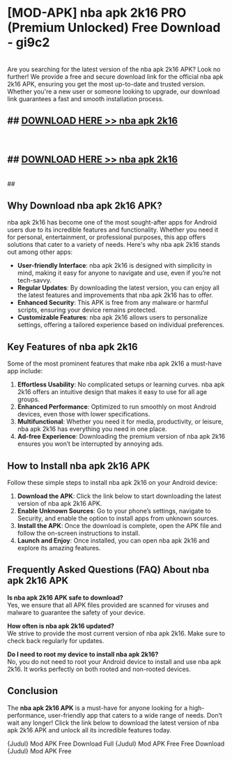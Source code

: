 # [MOD-APK] nba apk 2k16 PRO (Premium Unlocked) Free Download - gi9c2 <br>
<br>
Are you searching for the latest version of the nba apk 2k16 APK? Look no further! We provide a free and secure download link for the official nba apk 2k16 APK, ensuring you get the most up-to-date and trusted version. Whether you're a new user or someone looking to upgrade, our download link guarantees a fast and smooth installation process.


## ##  [DOWNLOAD HERE >> nba apk 2k16](http://leaked.freeplayer.one?title=nba_apk_2k16&ref=23)
  <br>

##  ## [DOWNLOAD HERE >> nba apk 2k16](http://leaked.freeplayer.one?title=nba_apk_2k16&ref=23)
  <br>
  ##



## Why Download nba apk 2k16 APK?

nba apk 2k16 has become one of the most sought-after apps for Android users due to its incredible features and functionality. Whether you need it for personal, entertainment, or professional purposes, this app offers solutions that cater to a variety of needs. Here's why nba apk 2k16 stands out among other apps:

- **User-friendly Interface**: nba apk 2k16 is designed with simplicity in mind, making it easy for anyone to navigate and use, even if you’re not tech-savvy.
- **Regular Updates**: By downloading the latest version, you can enjoy all the latest features and improvements that nba apk 2k16 has to offer.
- **Enhanced Security**: This APK is free from any malware or harmful scripts, ensuring your device remains protected.
- **Customizable Features**: nba apk 2k16 allows users to personalize settings, offering a tailored experience based on individual preferences.

## Key Features of nba apk 2k16

Some of the most prominent features that make nba apk 2k16 a must-have app include:

1. **Effortless Usability**: No complicated setups or learning curves. nba apk 2k16 offers an intuitive design that makes it easy to use for all age groups.
2. **Enhanced Performance**: Optimized to run smoothly on most Android devices, even those with lower specifications.
3. **Multifunctional**: Whether you need it for media, productivity, or leisure, nba apk 2k16 has everything you need in one place.
4. **Ad-free Experience**: Downloading the premium version of nba apk 2k16 ensures you won’t be interrupted by annoying ads.

## How to Install nba apk 2k16 APK

Follow these simple steps to install nba apk 2k16 on your Android device:

1. **Download the APK**: Click the link below to start downloading the latest version of nba apk 2k16 APK.
2. **Enable Unknown Sources**: Go to your phone’s settings, navigate to Security, and enable the option to install apps from unknown sources.
3. **Install the APK**: Once the download is complete, open the APK file and follow the on-screen instructions to install.
4. **Launch and Enjoy**: Once installed, you can open nba apk 2k16 and explore its amazing features.

## Frequently Asked Questions (FAQ) About nba apk 2k16 APK

**Is nba apk 2k16 APK safe to download?**  
Yes, we ensure that all APK files provided are scanned for viruses and malware to guarantee the safety of your device.

**How often is nba apk 2k16 updated?**  
We strive to provide the most current version of nba apk 2k16. Make sure to check back regularly for updates.

**Do I need to root my device to install nba apk 2k16?**  
No, you do not need to root your Android device to install and use nba apk 2k16. It works perfectly on both rooted and non-rooted devices.

## Conclusion

The **nba apk 2k16 APK** is a must-have for anyone looking for a high-performance, user-friendly app that caters to a wide range of needs. Don’t wait any longer! Click the link below to download the latest version of nba apk 2k16 APK and unlock all its incredible features today.

{Judul} Mod APK Free
Download Full {Judul} Mod APK Free
Free Download {Judul} Mod APK Free

